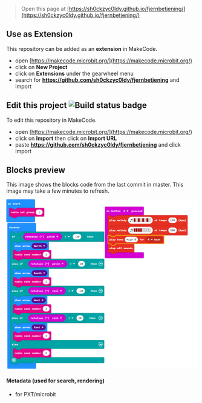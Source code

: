 
> Open this page at [https://sh0ckzyc0ldy.github.io/fjernbetjening/](https://sh0ckzyc0ldy.github.io/fjernbetjening/)

## Use as Extension

This repository can be added as an **extension** in MakeCode.

* open [https://makecode.microbit.org/](https://makecode.microbit.org/)
* click on **New Project**
* click on **Extensions** under the gearwheel menu
* search for **https://github.com/sh0ckzyc0ldy/fjernbetjening** and import

## Edit this project ![Build status badge](https://github.com/sh0ckzyc0ldy/fjernbetjening/workflows/MakeCode/badge.svg)

To edit this repository in MakeCode.

* open [https://makecode.microbit.org/](https://makecode.microbit.org/)
* click on **Import** then click on **Import URL**
* paste **https://github.com/sh0ckzyc0ldy/fjernbetjening** and click import

## Blocks preview

This image shows the blocks code from the last commit in master.
This image may take a few minutes to refresh.

![A rendered view of the blocks](https://github.com/sh0ckzyc0ldy/fjernbetjening/raw/master/.github/makecode/blocks.png)

#### Metadata (used for search, rendering)

* for PXT/microbit
<script src="https://makecode.com/gh-pages-embed.js"></script><script>makeCodeRender("{{ site.makecode.home_url }}", "{{ site.github.owner_name }}/{{ site.github.repository_name }}");</script>
